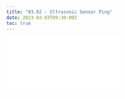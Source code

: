 ```yaml
---
title: "03.02 - Ultrasonic Sensor Ping"
date: 2023-02-03T09:30:00Z
toc: true
---
```


![Link to included file content](../../../../arduino/ultrasonic-sensor.md)
